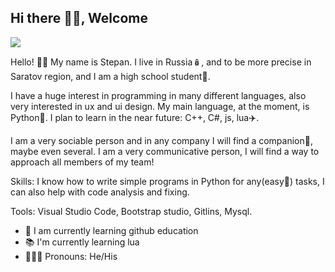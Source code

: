 ## Hi there 👋🏻, Welcome
![](https://github.com/user-attachments/assets/05d94366-c1ba-48bb-92a1-ee31261d6950)

Hello! 👋🏻 My name is Stepan. I live in Russia🪆, and to be more precise in Saratov region, and I am a high school student🏫.

I have a huge interest in programming in many different languages, also very interested in ux and ui design. My main language, at the moment, is Python🐍. I plan to learn in the near future: C++, C#, js, lua✈️.

I am a very sociable person and in any company I will find a companion💝, maybe even several. I am a very communicative person, I will find a way to approach all members of my team!

Skills:
I know how to write simple programs in Python for any(easy🫡) tasks, I can also help with code analysis and fixing.

Tools:
Visual Studio Code, Bootstrap studio, Gitlins, Mysql.

- 🧠 I am currently learning github education 
- 📚 I'm currently learning lua
- 🙎🏻‍♂️ Pronouns: He/His

